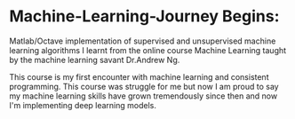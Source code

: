 # Machine-Learning-Journey Begins:
Matlab/Octave implementation of supervised and unsupervised machine learning algorithms I learnt from 
the online course Machine Learning taught by the machine learning savant Dr.Andrew Ng. 

This course is my first encounter with machine learning and consistent programming. This course was struggle for me but now
I am proud to say my machine learning skills have grown tremendously since then and now I'm implementing deep learning models. 
